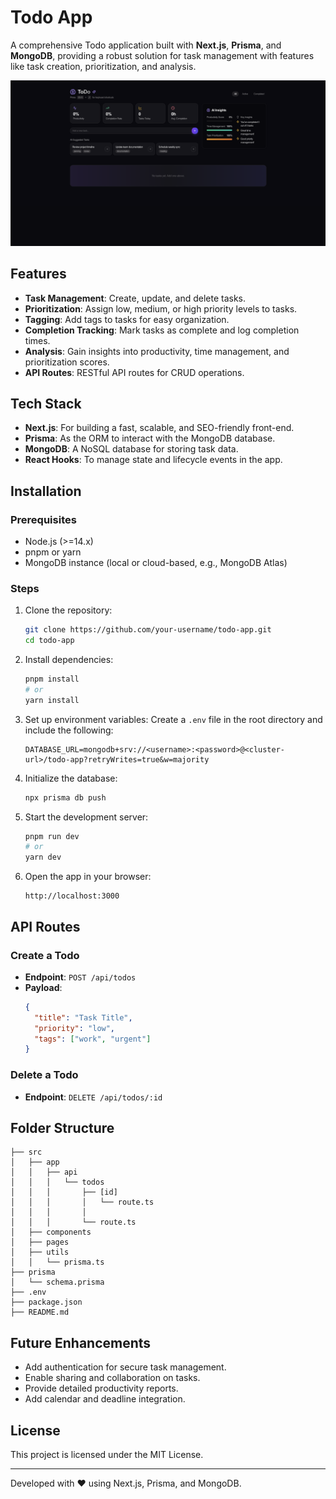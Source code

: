 # Todo App

A comprehensive Todo application built with **Next.js**, **Prisma**, and **MongoDB**, providing a robust solution for task management with features like task creation, prioritization, and analysis.

![Todo App Screenshot](./public/fussai.png)


## Features

- **Task Management**: Create, update, and delete tasks.
- **Prioritization**: Assign low, medium, or high priority levels to tasks.
- **Tagging**: Add tags to tasks for easy organization.
- **Completion Tracking**: Mark tasks as complete and log completion times.
- **Analysis**: Gain insights into productivity, time management, and prioritization scores.
- **API Routes**: RESTful API routes for CRUD operations.

## Tech Stack

- **Next.js**: For building a fast, scalable, and SEO-friendly front-end.
- **Prisma**: As the ORM to interact with the MongoDB database.
- **MongoDB**: A NoSQL database for storing task data.
- **React Hooks**: To manage state and lifecycle events in the app.

## Installation

### Prerequisites
- Node.js (>=14.x)
- pnpm or yarn
- MongoDB instance (local or cloud-based, e.g., MongoDB Atlas)

### Steps

1. Clone the repository:
   ```bash
   git clone https://github.com/your-username/todo-app.git
   cd todo-app
   ```

2. Install dependencies:
   ```bash
   pnpm install
   # or
   yarn install
   ```

3. Set up environment variables:
   Create a `.env` file in the root directory and include the following:
   ```env
   DATABASE_URL=mongodb+srv://<username>:<password>@<cluster-url>/todo-app?retryWrites=true&w=majority
   ```

4. Initialize the database:
   ```bash
   npx prisma db push
   ```

5. Start the development server:
   ```bash
   pnpm run dev
   # or
   yarn dev
   ```

6. Open the app in your browser:
   ```
   http://localhost:3000
   ```

## API Routes

### Create a Todo
- **Endpoint**: `POST /api/todos`
- **Payload**:
  ```json
  {
    "title": "Task Title",
    "priority": "low",
    "tags": ["work", "urgent"]
  }
  ```

<!-- ### Get All Todos
- **Endpoint**: `GET /api/todos`

### Update a Todo
- **Endpoint**: `PUT /api/todos/:id`
- **Payload**:
  ```json
  {
    "title": "Updated Task Title",
    "completed": true
  }
  ``` -->

### Delete a Todo
- **Endpoint**: `DELETE /api/todos/:id`

## Folder Structure

```
├── src
│   ├── app
│   │   ├── api
│   │   │   └── todos
│   │   │       ├── [id]
│   │   │       │   └── route.ts
│   │   │       │
│   │   │       └── route.ts
│   ├── components
│   ├── pages
│   ├── utils
│   │   └── prisma.ts
├── prisma
│   └── schema.prisma
├── .env
├── package.json
├── README.md
```

## Future Enhancements

- Add authentication for secure task management.
- Enable sharing and collaboration on tasks.
- Provide detailed productivity reports.
- Add calendar and deadline integration.

## License

This project is licensed under the MIT License.

---

Developed with ❤️ using Next.js, Prisma, and MongoDB.

